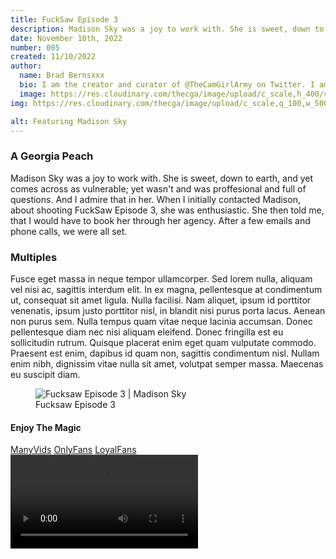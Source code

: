 ```yaml
---
title: FuckSaw Episode 3
description: Madison Sky was a joy to work with. She is sweet, down to earth, and slightly vulnerable; yet remained proffesional. And I admire that in her.
date: November 10th, 2022
number: 005
created: 11/10/2022
author:
  name: Brad Bernsxxx
  bio: I am the creator and curator of @TheCamGirlArmy on Twitter. I am also an adult content creator, director, and producer new
  image: https://res.cloudinary.com/thecga/image/upload/c_scale,h_400/v1674781629/SullenYellow-_rkthmn.webp
img: https://res.cloudinary.com/thecga/image/upload/c_scale,q_100,w_500/v1674780254/Madison-web-edit_gtnwef_f7dh32.webp

alt: Featuring Madison Sky
---
```


### A Georgia Peach

Madison Sky was a joy to work with. She is sweet, down to earth, and yet comes
across as vulnerable; yet wasn't and was proffesional and full of questions. And
I admire that in her. When I initially
contacted Madison, about shooting FuckSaw Episode 3, she was enthusiastic. She
then told me, that I would have to book her through her agency. After a few emails
and phone calls, we were all set.

### Multiples

Fusce eget massa in neque tempor ullamcorper. Sed lorem nulla, aliquam vel nisi
ac, sagittis interdum elit. In ex magna, pellentesque at condimentum ut,
consequat sit amet ligula. Nulla facilisi. Nam aliquet, ipsum id porttitor
venenatis, ipsum justo porttitor nisl, in blandit nisi purus porta lacus. Aenean
non purus sem. Nulla tempus quam vitae neque lacinia accumsan. Donec
pellentesque diam nec nisi aliquam eleifend. Donec fringilla est eu sollicitudin
rutrum. Quisque placerat enim eget quam vulputate commodo. Praesent est enim,
dapibus id quam non, sagittis condimentum nisl. Nullam enim nibh, dignissim
vitae nulla sit amet, volutpat semper massa. Maecenas eu suscipit diam.

<div class="mx-2 mb-1">
  <figure>
  <img id="fs3img" alt="Fucksaw Episode 3 | Madison Sky" class="rounded-lg  w-1/2"
    src="https://res.cloudinary.com/thecga/image/upload/v1710363707/Models/mads/madsky3-crop_gusyyh.webp"/>
    <figcaption class="ml-2 italic">Fucksaw Episode 3</figcaption>
</figure>
<script>
ScrollReveal().reveal('.fs3img');
</script>
<div />

#### Enjoy The Magic

<div class="my-3 text-center">
  <a class="links" target="_blank" href="https://www.manyvids.com/Video/3810000/FuckSaw-Episode-1">ManyVids</a>
  <a class="links" target="_blank" href="https://onlyfans.com/bradberns">OnlyFans</a>
  <a class="links" target="_blank" href="https://www.loyalfans.com/bradbernsxxx/video/fucksaw-vol-1-1">LoyalFans</a>
</div>
<video  controls loop="true"
class="mt-2 p-2 bg-neutral-300 w-3/4 pb-4 rounded-lg mx-auto">
<source
      src="https://res.cloudinary.com/thecga/video/upload/br_10000k,q_100/v1674792011/Models/MadisonSky_Teaser_wttzy9.webm"
      type="video/webm"
    />
Your browser does not support the video tag.
</video>
